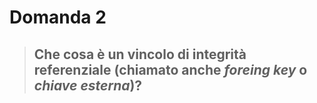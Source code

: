 # Domanda 2

>## Che cosa è un **vincolo di integrità referenziale** (chiamato anche *foreing key* o *chiave esterna*)?